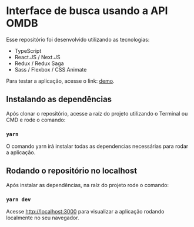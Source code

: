 # Interface de busca usando a API OMDB

Esse repositório foi desenvolvido utilizando as tecnologias:

*  TypeScript
*  React.JS / Next.JS
*  Redux / Redux Saga
*  Sass / Flexbox / CSS Animate

Para testar a aplicação, acesse o link: [demo](https://reactjs-ts-movie-search.vercel.app/).

## Instalando as dependências

Após clonar o repositório, acesse a raíz do projeto utilizando o Terminal ou CMD e rode o comando:

### `yarn`

O comando yarn irá instalar todas as dependencias necessárias para rodar a aplicação.

## Rodando o repositório no localhost

Após instalar as dependências, na raíz do projeto rode o comando:

### `yarn dev`

Acesse [http://localhost:3000](http://localhost:3000) para visualizar a aplicação rodando localmente no seu navegador.
